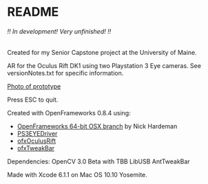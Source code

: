 # README

###### !! In development! Very unfinished! !!
Created for my Senior Capstone project at the University of Maine.

AR for the Oculus Rift DK1 using two Playstation 3 Eye cameras. See versionNotes.txt for specific information.

[Photo of prototype](http://i.imgur.com/MxHzK2b.jpg)

Press ESC to quit.

Created with OpenFrameworks 0.8.4 using:
- [OpenFrameworks 64-bit OSX branch](https://github.com/NickHardeman/openframeworks_osx_64) by Nick Hardeman
- [PS3EYEDriver](https://github.com/inspirit/PS3EYEDriver)
- [ofxOculusRift](https://github.com/andreasmuller/ofxOculusRift)
- [ofxTweakBar](https://github.com/roxlu/ofxTweakbar)

Dependencies:
OpenCV 3.0 Beta with TBB
LibUSB
AntTweakBar

Made with Xcode 6.1.1 on Mac OS 10.10 Yosemite.
